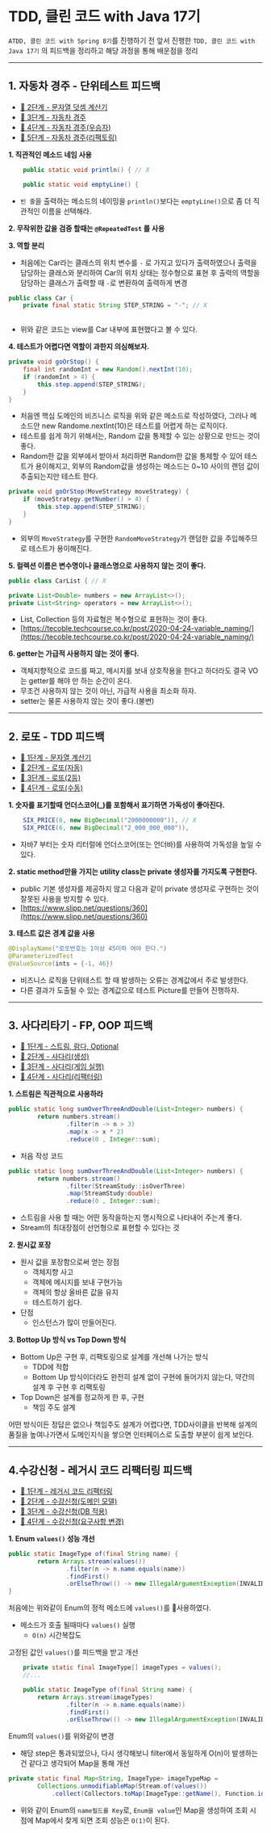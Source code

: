 # TDD, 클린 코드 with Java 17기
`ATDD, 클린 코드 with Spring 8기`를 진행하기 전 앞서 진행한 `TDD, 클린 코드 with Java 17기` 의 피드백을 정리하고 해당 과정을 통해 배운점을 정리

---

## 1. 자동차 경주 - 단위테스트 피드백 
- [🚀 2단계 - 문자열 덧셈 계산기](https://github.com/next-step/java-racingcar/pull/4835)
- [🚀 3단계 - 자동차 경주](https://github.com/next-step/java-racingcar/pull/4933)
- [🚀 4단계 - 자동차 경주(우승자)](https://github.com/next-step/java-racingcar/pull/4984)
- [🚀 5단계 - 자동차 경주(리팩토링)](https://github.com/next-step/java-racingcar/pull/5060)

**1. 직관적인 메소드 네임 사용**
```java
    public static void println() { // X
```
```java
    public static void emptyLine() {
```
- `빈 줄`을 출력하는 메소드의 네이밍을 `println()`보다는 `emptyLine()`으로 좀 더 직관적인 이름을 선택해라.

**2. 무작위한 값을 검증 할때는 `@RepeatedTest` 를 사용**

**3. 역할 분리**
- 처음에는 Car라는 클래스의 위치 변수를 `-` 로 가지고 있다가 출력하였으나 출력을 담당하는 클래스와 분리하여 Car의 위치 상태는 정수형으로 표현 후 출력의 역할을 담당하는 클래스가 출력할 때 `-`로 변환하여 출력하게 변경

```java
public class Car {
    private final static String STEP_STRING = "-"; // X
    
```
- 위와 같은 코드는 view를 Car 내부에 표현했다고 볼 수 있다.

**4. 테스트가 어렵다면 역할이 과한지 의심해보자.**
```java
private void goOrStop() {
    final int randomInt = new Random().nextInt(10);
    if (randomInt > 4) {
        this.step.append(STEP_STRING);
    }
}
```
- 처음엔 핵심 도메인의 비즈니스 로직을 위와 같은 메소드로 작성하였다, 그러나 메소드안 new Randome.nextInt(10)은 테스트를 어렵게 하는 로직이다.
- 테스트를 쉽게 하기 위해서는, Random 값을 통제할 수 있는 상황으로 만드는 것이 좋다.
- Random한 값을 외부에서 받아서 처리하면 Random한 값을 통제할 수 있어 테스트가 용이해지고, 외부의 Random값을 생성하는 메소드는 0~10 사이의 랜덤 값이 추출되는지만 테스트 한다.

```java
private void goOrStop(MoveStrategy moveStrategy) {
    if (moveStrategy.getNumber() > 4) {
        this.step.append(STEP_STRING);
    }
}
```
- 외부의 `MoveStrategy`를 구현한 `RandomMoveStrategy`가 랜덤한 값을 주입해주므로 테스트가 용이해진다.

**5. 컬렉션 이름은 변수명이나 클래스명으로 사용하지 않는 것이 좋다.**
```java
public class CarList { // X
```

```java
private List<Double> numbers = new ArrayList<>();
private List<String> operators = new ArrayList<>();
```
- List, Collection 등의 자료형은 복수형으로 표현하는 것이 좋다.
- [https://tecoble.techcourse.co.kr/post/2020-04-24-variable_naming/](https://tecoble.techcourse.co.kr/post/2020-04-24-variable_naming/)

**6. getter는 가급적 사용하지 않는 것이 좋다.**
- 객체지향적으로 코드를 짜고, 메시지를 보내 상호작용을 한다고 하더라도 결국 VO는 getter를 해야 만 하는 순간이 온다.
- 무조건 사용하지 않는 것이 아닌, 가급적 사용을 최소화 하자.
- setter는 물론 사용하지 않는 것이 좋다.(불변)

---

## 2. 로또 - TDD 피드백
- [🚀 1단계 - 문자열 계산기](https://github.com/next-step/java-lotto/pull/3326)
- [🚀 2단계 - 로또(자동)](https://github.com/next-step/java-lotto/pull/3338)
- [🚀 3단계 - 로또(2등)](https://github.com/next-step/java-lotto/pull/3373)
- [🚀 4단계 - 로또(수동)](https://github.com/next-step/java-lotto/pull/3410)

**1. 숫자를 표기할때 언더스코어(_)를 포함해서 표기하면 가독성이 좋아진다.**
```java
    SIX_PRICE(6, new BigDecimal("2000000000")), // X
    SIX_PRICE(6, new BigDecimal("2_000_000_000")),
```
- 자바7 부터는 숫자 리터럴에 언더스코어(또는 언더바)를 사용하여 가독성을 높일 수 있다.

**2. static method만을 가지는 utility class는 private 생성자를 가지도록 구현한다.**
- public 기본 생성자를 제공하지 않고 다음과 같이 private 생성자로 구현하는 것이 잘못된 사용을 방지할 수 있다.
- [https://www.slipp.net/questions/360](https://www.slipp.net/questions/360)

**3. 테스트 값은 경계 값을 사용**
```java
@DisplayName("로또번호는 1이상 45이하 여야 한다.")
@ParameterizedTest
@ValueSource(ints = {-1, 46})
```
- 비즈니스 로직을 단위테스트 할 때 발생하는 오류는 경계값에서 주로 발생한다.
- 다른 결과가 도출될 수 있는 경계값으로 테스트 Picture를 만들어 진행하자.

---

## 3. 사다리타기 - FP, OOP 피드백

- [🚀 1단계 - 스트림, 람다, Optional](https://github.com/next-step/java-ladder/pull/1889)
- [🚀 2단계 - 사다리(생성)](https://github.com/next-step/java-ladder/pull/1912)
- [🚀 3단계 - 사다리(게임 실행)](https://github.com/next-step/java-ladder/pull/1938)
- [🚀 4단계 - 사다리(리팩터링)](https://github.com/next-step/java-ladder/pull/1977)

**1. 스트림은 직관적으로 사용하라**
```java
public static long sumOverThreeAndDouble(List<Integer> numbers) {
        return numbers.stream()
                .filter(n -> n > 3)
                .map(x -> x * 2)
                .reduce(0 , Integer::sum);
```
- 처음 작성 코드
```java
public static long sumOverThreeAndDouble(List<Integer> numbers) {
        return numbers.stream()
                .filter(StreamStudy::isOverThree)
                .map(StreamStudy:double)
                .reduce(0 , Integer::sum);
```
- 스트림을 사용 할 때는 어떤 동작을하는지 명시적으로 나타내어 주는게 좋다.
- Stream의 최대장점이 선언형으로 표현할 수 있다는 것

**2. 원시값 포장**
- 원시 값을 포장함으로써 얻는 장점
  - 객체지향 사고
  - 객체에 메시지를 보내 구현가능
  - 객체의 항상 올바른 값을 유지
  - 테스트하기 쉽다.
- 단점
  - 인스턴스가 많이 만들어진다.

**3. Bottop Up 방식 vs Top Down 방식**
- Bottom Up은 구현 후, 리팩토링으로 설계를 개선해 나가는 방식
  - TDD에 적합
  - Bottom Up 방식이더라도 완전히 설계 없이 구현에 들어가지 않는다, 약간의 설계 후 구현 후 리팩토링
- Top Down은 설계를 정교하게 한 후, 구현
  - 책임 주도 설계

어떤 방식이든 정답은 없으나 책임주도 설계가 어렵다면, TDD사이클을 반복해 설계의 품질을 높여나가면서 도메인지식을 쌓으면 인터페이스로 도출할 부분이 쉽게 보인다.

---

## 4.수강신청 - 레거시 코드 리팩터링 피드백
- [🚀 1단계 - 레거시 코드 리팩터링](https://github.com/next-step/java-lms/pull/232)
- [🚀 2단계 - 수강신청(도메인 모델)](https://github.com/next-step/java-lms/pull/303)
- [🚀 3단계 - 수강신청(DB 적용)](https://github.com/next-step/java-lms/pull/339)
- [🚀 4단계 - 수강신청(요구사항 변경)](https://github.com/next-step/java-lms/pull/356)

**1. Enum `values()` 성능 개선**
```java
public static ImageType of(final String name) {
        return Arrays.stream(values())
                .filter(n -> n.name.equals(name))
                .findFirst()
                .orElseThrow(() -> new IllegalArgumentException(INVALID_FILE_TYPE_MSG));
}
```
처음에는 위와같이 Enum의 정적 메소드에 `values()`를 사용하였다.
- 메소드가 호출 될때마다 `values()` 실행
  - `O(n)` 시간복잡도
    
고정된 값인 `values()`를 피드백을 받고 개선
```java
    private static final ImageType[] imageTypes = values();
    //...

    public static ImageType of(final String name) {
        return Arrays.stream(imageTypes)
                .filter(n -> n.name.equals(name))
                .findFirst()
                .orElseThrow(() -> new IllegalArgumentException(INVALID_FILE_TYPE_MSG));
```
Enum의 `values()`를 위와같이 변경
- 해당 step은 통과되었으나, 다시 생각해보니 filter에서 동일하게 O(n)이 발생하는건 같다고 생각되어 Map을 통해 개선

```java
private static final Map<String, ImageType> imageTypeMap =
        Collections.unmodifiableMap(Stream.of(values())
            .collect(Collectors.toMap(ImageType::getName(), Function.identity())));
```
- 위와 같이 Enum의 `name필드를 Key`로, `Enum을 value`인 Map을 생성하여 조회 시점에 Map에서 찾게 되면 조회 성능은 `O(1)`이 된다.



